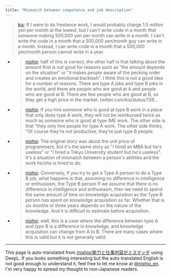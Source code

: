 ```yaml
---
title: "Mismatch between competence and job description"
---
```


> [kis](https://twitter.com/kis/status/1393217241630400515): If I were to do freelance work, I would probably charge 1.5 million yen per month at the lowest, but I can't write code in a month that someone making 500,000 yen per month can write in a month. I can't write the code in a month that a 500,000 yen/month guy can write in a month. Instead, I can write code in a month that a 500,000 yen/month person cannot write in a year.
- > [nishio](https://twitter.com/nishio/status/1393224501282762753): half of this is correct, the other half is that talking about the amount first is not good for reasons such as "the amount depends on the situation" or "it makes people aware of the pecking order and creates an emotional backlash". I think this is not a good idea for a number of reasons. There are type A jobs and type B jobs in the world, and there are people who are good at A and people who are good at B. There are few people who are good at B, so they get a high price in the market. twitter.com/kis/status/139...
- > [nishio](https://twitter.com/nishio/status/1393225751801958400): If you hire someone who is good at type B work in a place that only does type A work, they will not be reimbursed twice as much as someone who is good at type IME work. The other side is that "they only hire people for type A work. The other side thinks, "Of course they're not productive, they're just type B people.
- > [nishio](https://twitter.com/nishio/status/1393226906657427464): The original story was about the unit price of programmers, but it's the same story as "I hired an MBA but he's useless" or "I hired a Tokyo University student but he's useless". It's a situation of mismatch between a person's abilities and the work he/she is hired to do.
- > [nishio](https://twitter.com/nishio/status/1393232109322395651): Conversely, if you try to get a Type A person to do a Type B job, what happens is that, assuming no difference in intelligence or enthusiasm, the Type B person If we assume that there is no difference in intelligence and enthusiasm, then we need to spend the same amount of time on knowledge acquisition as the Type B person has spent on knowledge acquisition so far. Whether that is six months or three years depends on the nature of the knowledge. And it is difficult to estimate before acquisition.
- > [nishio](https://twitter.com/nishio/status/1393233984956428290): well, this is a case where the difference between type A and type B is a difference in knowledge, and knowledge acquisition can change from A to B. There are many cases where this is valid but it is not generally valid.

---
This page is auto-translated from [/nishio/能力と仕事内容がミスマッチ](https://scrapbox.io/nishio/能力と仕事内容がミスマッチ) using DeepL. If you looks something interesting but the auto-translated English is not good enough to understand it, feel free to let me know at [@nishio_en](https://twitter.com/nishio_en). I'm very happy to spread my thought to non-Japanese readers.